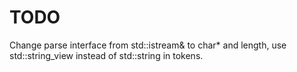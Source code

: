 # TODO

Change parse interface from std::istream& to char* and length, use std::string_view instead of std::string in tokens. 
